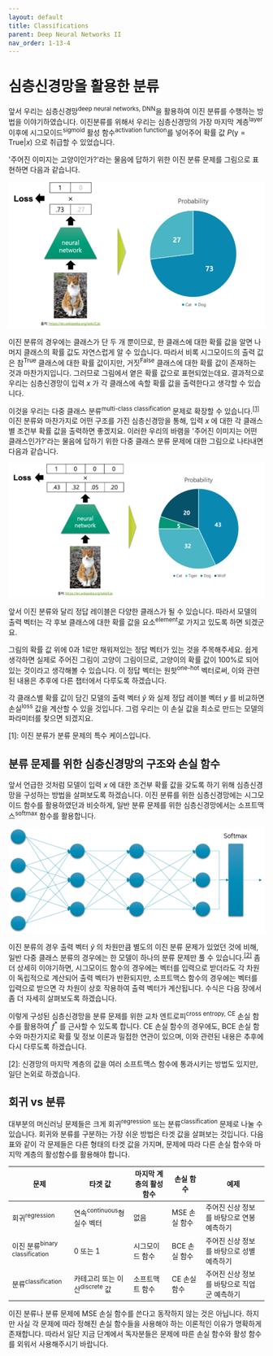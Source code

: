 ```yaml
---
layout: default
title: Classifications
parent: Deep Neural Networks II
nav_order: 1-13-4
---
```


# 심층신경망을 활용한 분류

앞서 우리는 심층신경망<sup>deep neural networks, DNN</sup>을 활용하여 이진 분류를 수행하는 방법을 이야기하였습니다.
이진분류를 위해서 우리는 심층신경망의 가장 마지막 계층<sup>layer</sup> 이후에 시그모이드<sup>sigmoid</sup> 활성 함수<sup>activation function</sup>를 넣어주어 확률 값 $P(\text{y}=\text{True}|x)$ 으로 취급할 수 있었습니다.

'주어진 이미지는 고양이인가?'라는 물음에 답하기 위한 이진 분류 문제를 그림으로 표현하면 다음과 같습니다.

![](../../assets/images/1-13/04-binary_classification_example.png)

이진 분류의 경우에는 클래스가 단 두 개 뿐이므로, 한 클래스에 대한 확률 값을 알면 나머지 클래스의 확률 값도 자연스럽게 알 수 있습니다.
따라서 비록 시그모이드의 출력 값은 참<sup>True</sup> 클래스에 대한 확률 값이지만, 거짓<sup>False</sup> 클래스에 대한 확률 값이 존재하는 것과 마찬가지입니다.
그러므로 그림에서 옅은 확률 값으로 표현되었는데요.
결과적으로 우리는 심층신경망이 입력 $x$ 가 각 클래스에 속할 확률 값을 출력한다고 생각할 수 있습니다.

이것을 우리는 다중 클래스 분류<sup>multi-class classification</sup> 문제로 확장할 수 있습니다.<sup>[[1]](#footnote_1)</sup>
이진 분류와 마찬가지로 어떤 구조를 가진 심층신경망을 통해, 입력 $x$ 에 대한 각 클래스별 조건부 확률 값을 출력하면 좋겠지요.
이러한 우리의 바램을 '주어진 이미지는 어떤 클래스인가?'라는 물음에 답하기 위한 다중 클래스 분류 문제에 대한 그림으로 나타내면 다음과 같습니다.

![](../../assets/images/1-13/04-classification_example.png)

앞서 이진 분류와 달리 정답 레이블은 다양한 클래스가 될 수 있습니다.
따라서 모델의 출력 벡터는 각 후보 클래스에 대한 확률 값을 요소<sup>element</sup>로 가지고 있도록 하면 되겠군요.

그림의 확률 값 위에 0과 1로만 채워져있는 정답 벡터가 있는 것을 주목해주세요.
쉽게 생각하면 실제로 주어진 그림이 고양이 그림이므로, 고양이의 확률 값이 100%로 되어 있는 것이라고 생각해볼 수 있습니다.
이 정답 벡터는 원핫<sup>one-hot</sup> 벡터로써, 이와 관련된 내용은 추후에 다른 챕터에서 다루도록 하겠습니다.

각 클래스별 확률 값이 담긴 모델의 출력 벡터 $\hat{y}$ 와 실제 정답 레이블 벡터 $y$ 를 비교하면 손실<sup>loss</sup> 값을 계산할 수 있을 것입니다.
그럼 우리는 이 손실 값을 최소로 만드는 모델의 파라미터를 찾으면 되겠지요.

<a name="footnote_1">[1]</a>: 이진 분류가 분류 문제의 특수 케이스입니다.

## 분류 문제를 위한 심층신경망의 구조와 손실 함수

앞서 언급한 것처럼 모델이 입력 $x$ 에 대한 조건부 확률 값을 갖도록 하기 위해 심층신경망을 구성하는 방법을 살펴보도록 하겠습니다.
이진 분류를 위한 심층신경망에는 시그모이드 함수를 활용하였던과 비슷하게, 일반 분류 문제를 위한 심층신경망에서는 소프트맥스<sup>softmax</sup> 함수를 활용합니다.

![](../../assets/images/1-13/04-classifier.png)

이진 분류의 경우 출력 벡터 $\hat{y}$ 의 차원만큼 별도의 이진 분류 문제가 있었던 것에 비해, 일반 다중 클래스 분류의 경우에는 한 모델이 하나의 분류 문제만 풀 수 있습니다.<sup>[[2]](#footnote_2)</sup>
좀 더 상세히 이야기하면, 시그모이드 함수의 경우에는 벡터를 입력으로 받더라도 각 차원이 독립적으로 계산되어 출력 벡터가 반환되지만, 소프트맥스 함수의 경우에는 벡터를 입력으로 받으면 각 차원이 상호 작용하여 출력 벡터가 계산됩니다.
수식은 다음 장에서 좀 더 자세히 살펴보도록 하겠습니다.

이렇게 구성된 심층신경망을 분류 문제를 위한 교차 엔트로피<sup>cross entropy, CE</sup> 손실 함수를 활용하여 $f^*$ 를 근사할 수 있도록 합니다.
CE 손실 함수의 경우에도, BCE 손실 함수와 마찬가지로 확률 및 정보 이론과 밀접한 연관이 있으며, 이와 관련된 내용은 추후에 다시 다루도록 하겠습니다.

<a name="footnote_2">[2]</a>: 신경망의 마지막 계층의 값을 여러 소프트맥스 함수에 통과시키는 방법도 있지만, 일단 논외로 하겠습니다.

## 회귀 vs 분류

대부분의 머신러닝 문제들은 크게 회귀<sup>regression</sup> 또는 분류<sup>classification</sup> 문제로 나눌 수 있습니다.
회귀와 분류를 구분하는 가장 쉬운 방법은 타겟 값을 살펴보는 것입니다.
다음 표와 같이 각 문제들은 다른 형태의 타겟 값을 가지며, 문제에 따라 다른 손실 함수와 마지막 계층의 활성함수를 활용해야 합니다.

|문제|타겟 값|마지막 계층의 활성 함수|손실 함수|예제|
|-|-|-|-|-|
|회귀<sup>regression</sup>|연속<sup>continuous</sup>형 실수 벡터|없음|MSE 손실 함수|주어진 신상 정보를 바탕으로 연봉 예측하기|
|이진 분류<sup>binary classification</sup>|0 또는 1|시그모이드 함수|BCE 손실 함수|주어진 신상 정보를 바탕으로 성별 예측하기|
|분류<sup>classification</sup>|카테고리 또는 이산<sup>discrete</sup> 값|소프트맥트 함수|CE 손실 함수|주어진 신상 정보를 바탕으로 직업군 예측하기|

이진 분류나 분류 문제에 MSE 손실 함수를 쓴다고 동작하지 않는 것은 아닙니다.
하지만 사실 각 문제에 따라 정해진 손실 함수들을 사용해야 하는 이론적인 이유가 명확하게 존재합니다.
따라서 일단 지금 단계에서 독자분들은 문제에 따른 손실 함수와 활성 함수를 외워서 사용해주시기 바랍니다.
